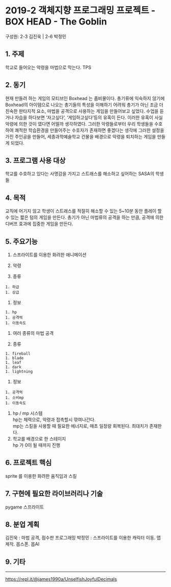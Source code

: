 # 2019-2 객체지향 프로그래밍 프로젝트 - **BOX HEAD - The Goblin**
구성원: 2-3 김진욱 | 2-6 박정민

## 1. 주제
학교로 들어오는 악령을 마법으로 막는다.
TPS

## 2. 동기
현재 만들려 하는 게임의 모티브인 Boxhead 는 좀비물이다. 총기류에 익숙하지 않기에 Boxhead의 아이템으로 나오는 총기들의 특성을 이해하기 어려워 총기가 아닌 조금 더 친숙한 판타지적 요소, 마법을 공격으로 사용하는 게임을 만들어보고 싶었다.
수업을 듣거나 자습을 하다보면 ‘자고싶다’, ‘게임하고싶다’등의 유혹이 든다. 이러한 유혹이 사실 악령에 의한 것이 였다면 어떨까 생각하였다. 그러한 악령들로부터 우리 학생들을 수호하여 쾌적한 학습환경을 만들어주는 수호자가 존재하면 좋겠다는 생각에 그러한 설정을 가진 주인공을 만들어, 세종과학예술학교 건물을 배경으로 악령을 퇴치하는 게임을 만들게 되었다.

## 3. 프로그램 사용 대상
학교를 수호하고 있다는 사명감을 가지고 스트래스를 해소하고 싶어하는 SASA의 학생들

## 4. 목적
교칙에 어기지 않고 학생이 스트래스를 적절히 해소할 수 있는 5~10분 동안 플레이 할 수 있는 짧은 텀의 게임을 만든다.
총기가 아닌 마법류의 공격을 하는 만큼, 공격에 의한 디버프 효과에 집중한 게임을 만든다.

## 5. 주요기능
1. 스프라이트를 이용한 화려한 애니메이션
1. 악령  

  1. 종류  
  
    1. 하급
    1. 상급
    
  1. 정보
  
    1. hp
    1. 공격력
    1. 이동속도
    
1. 여러 종류의 마법 공격

  1. 종류
  
    1. fireball
    1. blade
    1. leaf
    1. dark
    1. lightning
    
  1. 정보
  
    1. 공격력
    1. 소비mp
    1. 이동속도
    
  1. hp / mp 시스템  
    hp는 체력으로, 악령과 접촉할시 깎여나간다.  
    mp는 스킬을 사용할 때 필요한 에너지로, 매초 일정량 회복된다. 최대치가 존재한다.
  2. 학교를 배경으로 한 스테이지  
    hp 가 0이 될 때까지 진행

## 6. 프로젝트 핵심
sprite 를 이용한 화려한 움직임과 스킬

## 7. 구현에 필요한 라이브러리나 기술
pygame
스프라이트

## 8. **분업 계획**
김진욱 : 마법 공격, 점수판 프로그래밍
박정민 : 스프라이트를 이용한 캐릭터 이동. 맵 제작. 몹스폰. 몹AI

## 9. 기타

<hr>



https://repl.it/@james1990a/UnselfishJoyfulDecimals
